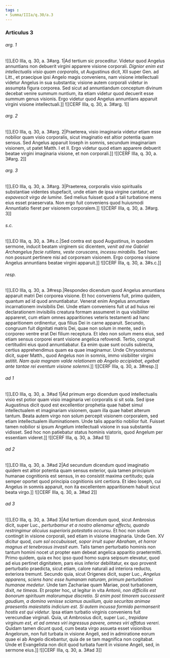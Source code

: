 ```yaml
---
tags : 
- Summa/IIIa/q.30/a.3
---
```


### Articulus 3

###### arg. 1
![[LEO IIIa, q. 30, a. 3#arg. 1|Ad tertium sic proceditur. Videtur quod Angelus annuntians non debuerit virgini apparere visione corporali. *Dignior enim est intellectualis visio quam corporalis*, ut Augustinus dicit, XII super Gen. ad Litt., et praecipue ipsi Angelo magis conveniens, nam visione intellectuali videtur Angelus in sua substantia; visione autem corporali videtur in assumpta figura corporea. Sed sicut ad annuntiandum conceptum divinum decebat venire summum nuntium, ita etiam videtur quod decuerit esse summum genus visionis. Ergo videtur quod Angelus annuntians apparuit virgini visione intellectuali.]]
![[CERF IIIa, q. 30, a. 3#arg. 1]]

###### arg. 2
![[LEO IIIa, q. 30, a. 3#arg. 2|Praeterea, visio imaginaria videtur etiam esse nobilior quam visio corporalis, sicut imaginatio est altior potentia quam sensus. Sed Angelus apparuit Ioseph in somnis, secundum imaginariam visionem, ut patet Matth. I et II. Ergo videtur quod etiam apparere debuerit beatae virgini imaginaria visione, et non corporali.]]
![[CERF IIIa, q. 30, a. 3#arg. 2]]

###### arg. 3
![[LEO IIIa, q. 30, a. 3#arg. 3|Praeterea, corporalis visio spiritualis substantiae videntes stupefacit, unde etiam de ipsa virgine cantatur, *et expavescit virgo de lumine*. Sed melius fuisset quod a tali turbatione mens eius esset praeservata. Non ergo fuit conveniens quod huiusmodi Annuntiatio fieret per visionem corporalem.]]
![[CERF IIIa, q. 30, a. 3#arg. 3]]

###### s.c.
![[LEO IIIa, q. 30, a. 3#s.c.|Sed contra est quod Augustinus, in quodam sermone, inducit beatam virginem sic dicentem, *venit ad me Gabriel Archangelus facie rutilans, veste coruscans, incessu mirabilis*. Sed haec non possunt pertinere nisi ad corpoream visionem. Ergo corporea visione Angelus annuntians beatae virgini apparuit.]]
![[CERF IIIa, q. 30, a. 3#s.c.]]

###### resp.
![[LEO IIIa, q. 30, a. 3#resp.|Respondeo dicendum quod Angelus annuntians apparuit matri Dei corporea visione. Et hoc conveniens fuit, primo quidem, quantum ad id quod annuntiabatur. Venerat enim Angelus annuntiare incarnationem invisibilis Dei. Unde etiam conveniens fuit ut ad huius rei declarationem invisibilis creatura formam assumeret in qua visibiliter appareret, cum etiam omnes apparitiones veteris testamenti ad hanc apparitionem ordinentur, qua filius Dei in carne apparuit. Secundo, congruum fuit dignitati matris Dei, quae non solum in mente, sed in corporeo ventre erat Dei filium receptura. Et ideo non solum mens eius, sed etiam sensus corporei erant visione angelica refovendi. Tertio, congruit certitudini eius quod annuntiabatur. Ea enim quae sunt oculis subiecta, certius apprehendimus quam ea quae imaginamur. Unde Chrysostomus dicit, super Matth., quod Angelus non in somnis, immo visibiliter virgini astitit. *Nam quia magnam valde relationem ab Angelo accipiebat, egebat ante tantae rei eventum visione solemni*.]]
![[CERF IIIa, q. 30, a. 3#resp.]]

###### ad 1
![[LEO IIIa, q. 30, a. 3#ad 1|Ad primum ergo dicendum quod intellectualis visio est potior quam visio imaginaria vel corporalis si sit sola. Sed ipse Augustinus dicit quod est excellentior prophetia quae habet simul intellectualem et imaginariam visionem, quam illa quae habet alterum tantum. Beata autem virgo non solum percepit visionem corporalem, sed etiam intellectualem illuminationem. Unde talis apparitio nobilior fuit. Fuisset tamen nobilior si ipsum Angelum intellectuali visione in sua substantia vidisset. Sed hoc non patiebatur status hominis viatoris, quod Angelum per essentiam videret.]]
![[CERF IIIa, q. 30, a. 3#ad 1]]

###### ad 2
![[LEO IIIa, q. 30, a. 3#ad 2|Ad secundum dicendum quod imaginatio quidem est altior potentia quam sensus exterior, quia tamen principium humanae cognitionis est sensus, in eo consistit maxima certitudo; quia semper oportet quod principia cognitionis sint certiora. Et ideo Ioseph, cui Angelus in somnis apparuit, non ita excellentem apparitionem habuit sicut beata virgo.]]
![[CERF IIIa, q. 30, a. 3#ad 2]]

###### ad 3
![[LEO IIIa, q. 30, a. 3#ad 3|Ad tertium dicendum quod, sicut Ambrosius dicit, super Luc., *perturbamur et a nostro alienamur affectu, quando restringimur alicuius superioris potestatis occursu*. Et hoc non solum contingit in visione corporali, sed etiam in visione imaginaria. Unde Gen. XV dicitur quod, *cum sol occubuisset, sopor irruit super Abraham, et horror magnus et tenebrosus invasit eum*. Talis tamen perturbatio hominis non tantum homini nocet ut propter eam debeat angelica apparitio praetermitti. Primo quidem, quia ex hoc ipso quod homo supra seipsum elevatur, quod ad eius pertinet dignitatem, pars eius inferior debilitatur, ex quo provenit perturbatio praedicta, sicut etiam, calore naturali ad interiora reducto, exteriora tremunt. Secundo quia, sicut Origenes dicit, super Luc., *Angelus apparens, sciens hanc esse humanam naturam, primum perturbationi humanae medetur*. Unde tam Zachariae quam Mariae, post turbationem, dixit, *ne timeas*. Et propter hoc, ut legitur in vita Antonii, *non difficilis est bonorum spirituum malorumque discretio. Si enim post timorem successerit gaudium, a domino venisse sciamus auxilium, quia securitas animae praesentis maiestatis indicium est. Si autem incussa formido permanserit hostis est qui videtur*. Ipsa etiam turbatio virginis conveniens fuit verecundiae virginali. Quia, ut Ambrosius dicit, super Luc., *trepidare virginum est, et ad omnes viri ingressus pavere, omnes viri affatus vereri*. Quidam tamen dicunt quod, cum beata virgo assueta esset visionibus Angelorum, non fuit turbata in visione Angeli, sed in admiratione eorum quae ei ab Angelo dicebantur, quia de se tam magnifica non cogitabat. Unde et Evangelista non dicit quod turbata fuerit in visione Angeli, sed, in sermone eius.]]
![[CERF IIIa, q. 30, a. 3#ad 3]]

